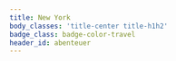 ```yaml
---
title: New York
body_classes: 'title-center title-h1h2'
badge_class: badge-color-travel
header_id: abenteuer
---
```


